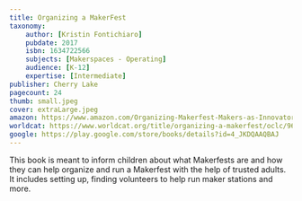 ```yaml
---
title: Organizing a MakerFest
taxonomy:
	author: [Kristin Fontichiaro]
	pubdate: 2017
	isbn: 1634722566
	subjects: [Makerspaces - Operating]
	audience: [K-12]
	expertise: [Intermediate]
publisher: Cherry Lake
pagecount: 24
thumb: small.jpeg
cover: extraLarge.jpeg
amazon: https://www.amazon.com/Organizing-Makerfest-Makers-as-Innovators/dp/1634723228
worldcat: https://www.worldcat.org/title/organizing-a-makerfest/oclc/967683438&referer=brief_results
google: https://play.google.com/store/books/details?id=4_JKDQAAQBAJ
---
```

This book is meant to inform children about what Makerfests are and how they can help organize and run a Makerfest with the help of trusted adults.  It includes setting up, finding volunteers to help run maker stations and more.
